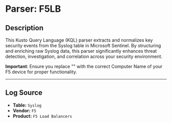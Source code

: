 
# **Parser: F5LB**

## **Description**
This Kusto Query Language (KQL) parser extracts and normalizes key security events from the Syslog table in Microsoft Sentinel. By structuring and enriching raw Syslog data, this parser significantly enhances threat detection, investigation, and correlation across your security environment.

**Important**: Ensure you replace "" with the correct Computer Name of your F5 device for proper functionality.

---

## **Log Source**
- **Table:** `Syslog`
- **Vendor:** `F5  `
- **Product:** `F5 Load Balancers`
